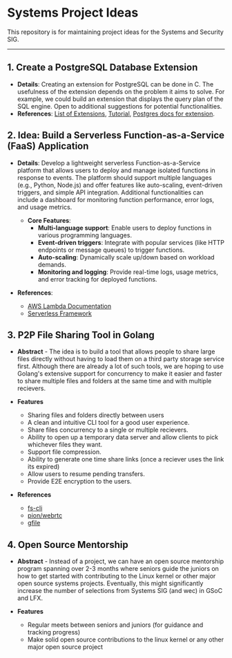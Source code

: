 # Systems Project Ideas
This repository is for maintaining project ideas for the Systems and Security SIG.

---

## 1. Create a PostgreSQL Database Extension
- **Details**: Creating an extension for PostgreSQL can be done in C. The usefulness of the extension depends on the problem it aims to solve. For example, we could build an extension that displays the query plan of the SQL engine. Open to additional suggestions for potential functionalities.
- **References**: [List of Extensions](https://gist.github.com/joelonsql/e5aa27f8cc9bd22b8999b7de8aee9d47), [Tutorial](https://www.percona.com/blog/writing-postgresql-extensions-is-fun-c-language/), [Postgres docs for extension](https://www.postgresql.org/docs/current/sql-createextension.html).

## 2. Idea: Build a Serverless Function-as-a-Service (FaaS) Application
- **Details**: Develop a lightweight serverless Function-as-a-Service platform that allows users to deploy and manage isolated functions in response to events. The platform should support multiple languages (e.g., Python, Node.js) and offer features like auto-scaling, event-driven triggers, and simple API integration. Additional functionalities can include a dashboard for monitoring function performance, error logs, and usage metrics.
  
  - **Core Features**:
    - **Multi-language support**: Enable users to deploy functions in various programming languages.
    - **Event-driven triggers**: Integrate with popular services (like HTTP endpoints or message queues) to trigger functions.
    - **Auto-scaling**: Dynamically scale up/down based on workload demands.
    - **Monitoring and logging**: Provide real-time logs, usage metrics, and error tracking for deployed functions.

- **References**: 
  - [AWS Lambda Documentation](https://docs.aws.amazon.com/lambda/latest/dg/welcome.html)
  - [Serverless Framework](https://www.serverless.com/)

## 3. P2P File Sharing Tool in Golang
- **Abstract** - The idea is to build a tool that allows people to share large files directly without having to load them on a third party storage service first. Although there are already a lot of such tools, we are hoping to use Golang's extensive support for concurrency to make it easier and faster to share multiple files and folders at the same time and with multiple recievers.  

- **Features**
  - Sharing files and folders directly between users
  - A clean and intuitive CLI tool for a good user experience.
  - Share files concurrency to a single or multiple recievers.
  - Ability to open up a temporary data server and allow clients to pick whichever files they want.
  - Support file compression.
  - Ability to generate one time share links (once a reciever uses the link its expired)
  - Allow users to resume pending transfers.
  - Provide E2E encryption to the users.

- **References**
  - [fs-cli](https://github.com/spectre10/fs-cli)
  - [pion/webrtc](https://github.com/pion/webrtc)
  - [gfile](https://github.com/Antonito/gfile)

## 4. Open Source Mentorship
- **Abstract** - Instead of a project, we can have an open source mentorship program spanning over 2-3 months where seniors guide the juniors on how to get started with contributing to the Linux kernel or other major open source systems projects. Eventually, this might significantly increase the number of selections from Systems SIG (and wec) in GSoC and LFX.

- **Features**
    - Regular meets between seniors and juniors (for guidance and tracking progress)
    - Make solid open source contributions to the linux kernel or any other major open source project
  
